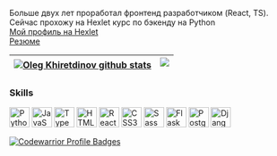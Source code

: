 Больше двух лет проработал фронтенд разработчиком (React, TS).  
Сейчас прохожу на Hexlet курс по бэкенду на Python  
[Мой профиль на Hexlet](https://ru.hexlet.io/u/olegrla)  
[Резюме](https://cv.hexlet.io/ru/resumes/2913)

|<a href="https://github-readme-stats.vercel.app/api?username=OlegKhiretdinov"><img src="https://github-readme-stats.vercel.app/api?username=OlegKhiretdinov&hide_border=true" alt="Oleg Khiretdinov github stats" /></a>|<a href="https://github-readme-stats.vercel.app/api/top-langs/?username=OlegKhiretdinov"><img style="margin-bottom: 10px" src="https://github-readme-stats.vercel.app/api/top-langs/?username=OlegKhiretdinov&layout=compact&hide_border=true" /></a>|
| ------------- | ------------- |

### Skills 
<p align="left">
<img src="https://raw.githubusercontent.com/danielcranney/readme-generator/main/public/icons/skills/python-colored.svg" width="36" height="36" alt="Python" />
<img src="https://raw.githubusercontent.com/danielcranney/readme-generator/main/public/icons/skills/javascript-colored.svg" width="36" height="36" alt="JavaScript" />
<img src="https://raw.githubusercontent.com/danielcranney/readme-generator/main/public/icons/skills/typescript-colored.svg" width="36" height="36" alt="TypeScript" />
<img src="https://raw.githubusercontent.com/danielcranney/readme-generator/main/public/icons/skills/html5-colored.svg" width="36" height="36" alt="HTML5" />
<img src="https://raw.githubusercontent.com/danielcranney/readme-generator/main/public/icons/skills/react-colored.svg" width="36" height="36" alt="React" />
<img src="https://raw.githubusercontent.com/danielcranney/readme-generator/main/public/icons/skills/css3-colored.svg" width="36" height="36" alt="CSS3" />
<img src="https://raw.githubusercontent.com/danielcranney/readme-generator/main/public/icons/skills/sass-colored.svg" width="36" height="36" alt="Sass" />
<img src="https://raw.githubusercontent.com/danielcranney/readme-generator/main/public/icons/skills/flask-colored.svg" width="36" height="36" alt="Flask" />
<img src="https://raw.githubusercontent.com/danielcranney/readme-generator/main/public/icons/skills/postgresql-colored.svg" width="36" height="36" alt="PostgreSQL" />
<img src="https://raw.githubusercontent.com/danielcranney/readme-generator/main/public/icons/skills/django-colored.svg" width="36" height="36" alt="Django" />
<p>

[![Codewarrior Profile Badges](https://www.codewars.com/users/OlegKhiretdinov/badges/large)](https://www.codewars.com/users/OlegKhiretdinov)
